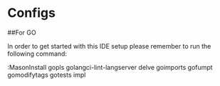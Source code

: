 # Configs

##For GO

In order to get started with this IDE setup please remember to run the following command:

:MasonInstall gopls golangci-lint-langserver delve goimports gofumpt gomodifytags gotests impl
